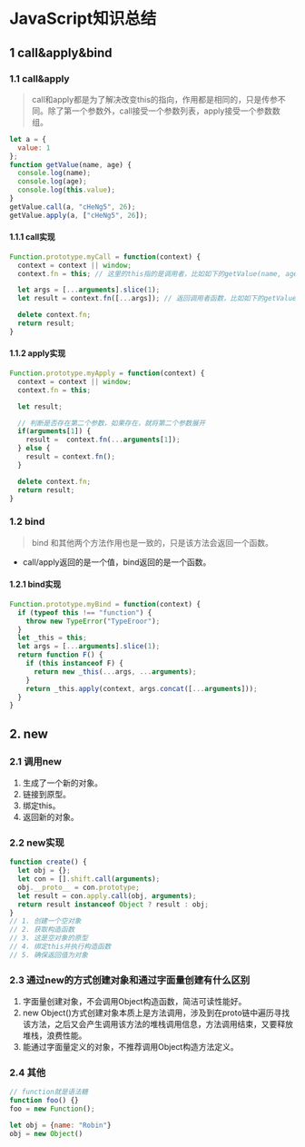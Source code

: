 # JavaScript知识总结

## 1 call&apply&bind

### 1.1 call&apply

> call和apply都是为了解决改变this的指向，作用都是相同的，只是传参不同。除了第一个参数外，call接受一个参数列表，apply接受一个参数数组。

```js
let a = {
  value: 1
};
function getValue(name, age) {
  console.log(name);
  console.log(age);
  console.log(this.value);
}
getValue.call(a, "cHeNg5", 26);
getValue.apply(a, ["cHeNg5", 26]);
```

#### 1.1.1 call实现

```js
Function.prototype.myCall = function(context) {
  context = context || window;
  context.fn = this; // 这里的this指的是调用者，比如如下的getValue(name, age)

  let args = [...arguments].slice(1);
  let result = context.fn([...args]); // 返回调用者函数，比如如下的getValue([...args])

  delete context.fn;
  return result;
}
```

#### 1.1.2 apply实现

```js
Function.prototype.myApply = function(context) {
  context = context || window;
  context.fn = this;

  let result;

  // 判断是否存在第二个参数，如果存在，就将第二个参数展开
  if(arguments[1]) {
    result =  context.fn(...arguments[1]);
  } else {
    result = context.fn();
  }

  delete context.fn;
  return result;
}
```

### 1.2 bind

> bind 和其他两个方法作用也是一致的，只是该方法会返回一个函数。

- call/apply返回的是一个值，bind返回的是一个函数。

#### 1.2.1 bind实现

```js
Function.prototype.myBind = function(context) {
  if (typeof this !== "function") {
    throw new TypeError("TypeEroor");
  }
  let _this = this;
  let args = [...arguments].slice(1);
  return function F() {
    if (this instanceof F) {
      return new _this(...args, ...arguments);
    }
    return _this.apply(context, args.concat([...arguments]));
  }
}
```

## 2. new

### 2.1 调用new

1. 生成了一个新的对象。
2. 链接到原型。
3. 绑定this。
4. 返回新的对象。

### 2.2 new实现

```js
function create() {
  let obj = {};
  let con = [].shift.call(arguments);
  obj.__proto__ = con.prototype;
  let result = con.apply.call(obj, arguments);
  return result instanceof Object ? result : obj;
}
// 1. 创建一个空对象
// 2. 获取构造函数
// 3. 这是空对象的原型
// 4. 绑定this并执行构造函数
// 5. 确保返回值为对象
```

### 2.3 通过new的方式创建对象和通过字面量创建有什么区别

1. 字面量创建对象，不会调用Object构造函数，简洁可读性能好。
2. new Object()方式创建对象本质上是方法调用，涉及到在proto链中遍历寻找该方法，之后又会产生调用该方法的堆栈调用信息，方法调用结束，又要释放堆栈，浪费性能。
3. 能通过字面量定义的对象，不推荐调用Object构造方法定义。

### 2.4 其他

```js
// function就是语法糖
function foo() {}
foo = new Function();

let obj = {name: "Robin"}
obj = new Object()
```